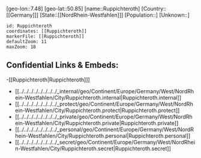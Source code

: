 ﻿---
location: [50.85,7.48]
mapzoom: [7,12] 
mapmarker: city 
type: City
tags:
- geo/City


SpocWebEntityId: 33835
isDeleted: false
confidential: public

---
[geo-lon::7.48]
[geo-lat::50.85]
[name::Ruppichteroth]
[Country::[[Germany]]]
[State::[[NordRhein-Westfahlen]]]
[Population::]
[Unknown::]


```leaflet
id: Ruppichteroth
coordinates: [[Ruppichteroth]]
markerFile: [[Ruppichteroth]]
defaultZoom: 11 
maxZoom: 18
```


## Confidential Links & Embeds: 
-[[Ruppichteroth|Ruppichteroth]]] 
- [[../../../../../../../../_internal/geo/Continent/Europe/Germany/West/NordRhein-Westfahlen/City/Ruppichteroth.internal|Ruppichteroth.internal]] 
- [[../../../../../../../../_protect/geo/Continent/Europe/Germany/West/NordRhein-Westfahlen/City/Ruppichteroth.protect|Ruppichteroth.protect]] 
- [[../../../../../../../../_private/geo/Continent/Europe/Germany/West/NordRhein-Westfahlen/City/Ruppichteroth.private|Ruppichteroth.private]] 
- [[../../../../../../../../_personal/geo/Continent/Europe/Germany/West/NordRhein-Westfahlen/City/Ruppichteroth.personal|Ruppichteroth.personal]] 
- [[../../../../../../../../_secret/geo/Continent/Europe/Germany/West/NordRhein-Westfahlen/City/Ruppichteroth.secret|Ruppichteroth.secret]] 
